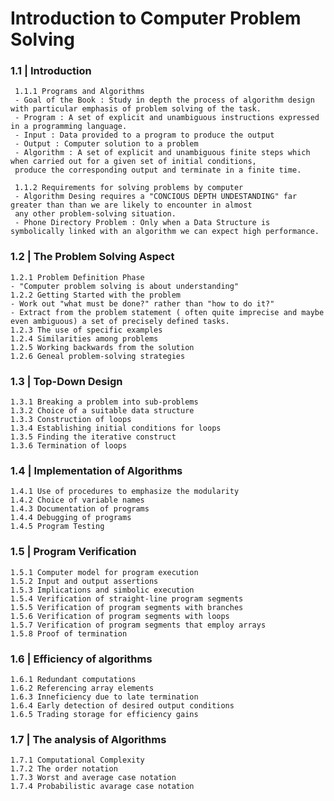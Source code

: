 # Introduction to Computer Problem Solving

### 1.1 | Introduction
     1.1.1 Programs and Algorithms
     - Goal of the Book : Study in depth the process of algorithm design with particular emphasis of problem solving of the task.
     - Program : A set of explicit and unambiguous instructions expressed in a programming language.
     - Input : Data provided to a program to produce the output
     - Output : Computer solution to a problem
     - Algorithm : A set of explicit and unambiguous finite steps which when carried out for a given set of initial conditions, 
     produce the corresponding output and terminate in a finite time.
     
     1.1.2 Requirements for solving problems by computer
     - Algorithm Desing requires a "CONCIOUS DEPTH UNDESTANDING" far greater than than we are likely to encounter in almost
     any other problem-solving situation.
     - Phone Directory Problem : Only when a Data Structure is symbolically linked with an algorithm we can expect high performance.
  
### 1.2 | The Problem Solving Aspect
    1.2.1 Problem Definition Phase
    - "Computer problem solving is about understanding"
    1.2.2 Getting Started with the problem
    - Work out "what must be done?" rather than "how to do it?"
    - Extract from the problem statement ( often quite imprecise and maybe even ambiguous) a set of precisely defined tasks.
    1.2.3 The use of specific examples
    1.2.4 Similarities among problems
    1.2.5 Working backwards from the solution
    1.2.6 Geneal problem-solving strategies
### 1.3 | Top-Down Design
    1.3.1 Breaking a problem into sub-problems
    1.3.2 Choice of a suitable data structure
    1.3.3 Construction of loops
    1.3.4 Establishing initial conditions for loops
    1.3.5 Finding the iterative construct
    1.3.6 Termination of loops
### 1.4 | Implementation of Algorithms
    1.4.1 Use of procedures to emphasize the modularity
    1.4.2 Choice of variable names
    1.4.3 Documentation of programs
    1.4.4 Debugging of programs
    1.4.5 Program Testing
### 1.5 | Program Verification
    1.5.1 Computer model for program execution
    1.5.2 Input and output assertions
    1.5.3 Implications and simbolic execution
    1.5.4 Verification of straight-line program segments
    1.5.5 Verification of program segments with branches
    1.5.6 Verification of program segments with loops
    1.5.7 Verification of program segments that employ arrays
    1.5.8 Proof of termination
### 1.6 | Efficiency of algorithms
    1.6.1 Redundant computations
    1.6.2 Referencing array elements
    1.6.3 Inneficiency due to late termination
    1.6.4 Early detection of desired output conditions
    1.6.5 Trading storage for efficiency gains
### 1.7 | The analysis of Algorithms
    1.7.1 Computational Complexity
    1.7.2 The order notation
    1.7.3 Worst and average case notation
    1.7.4 Probabilistic avarage case notation
    
